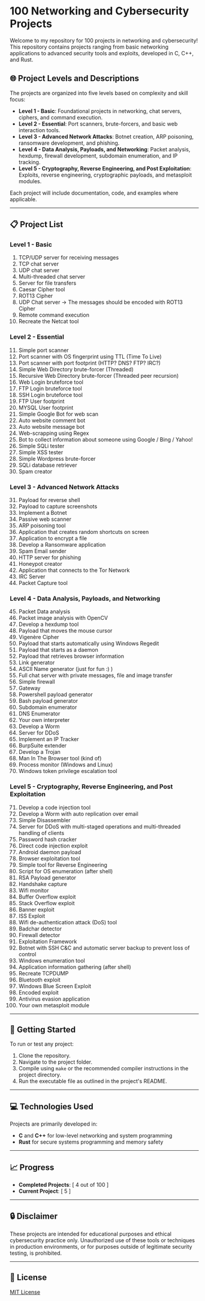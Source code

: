 # 100 Networking and Cybersecurity Projects

Welcome to my repository for 100 projects in networking and cybersecurity! This repository contains projects ranging from basic networking applications to advanced security tools and exploits, developed in C, C++, and Rust.

## 🌐 Project Levels and Descriptions

The projects are organized into five levels based on complexity and skill focus:

- **Level 1 - Basic**: Foundational projects in networking, chat servers, ciphers, and command execution.
- **Level 2 - Essential**: Port scanners, brute-forcers, and basic web interaction tools.
- **Level 3 - Advanced Network Attacks**: Botnet creation, ARP poisoning, ransomware development, and phishing.
- **Level 4 - Data Analysis, Payloads, and Networking**: Packet analysis, hexdump, firewall development, subdomain enumeration, and IP tracking.
- **Level 5 - Cryptography, Reverse Engineering, and Post Exploitation**: Exploits, reverse engineering, cryptographic payloads, and metasploit modules.

Each project will include documentation, code, and examples where applicable.

---

## 📋 Project List

### Level 1 - Basic

1. TCP/UDP server for receiving messages
2. TCP chat server
3. UDP chat server
4. Multi-threaded chat server
5. Server for file transfers
6. Caesar Cipher tool
7. ROT13 Cipher
8. UDP Chat server -> The messages should be encoded with ROT13 Cipher
9. Remote command execution
10. Recreate the Netcat tool

### Level 2 - Essential

11. Simple port scanner
12. Port scanner with OS fingerprint using TTL (Time To Live)
13. Port scanner with port footprint (HTTP? DNS? FTP? IRC?)
14. Simple Web Directory brute-forcer (Threaded)
15. Recursive Web Directory brute-forcer (Threaded peer recursion)
16. Web Login bruteforce tool
17. FTP Login bruteforce tool
18. SSH Login bruteforce tool
19. FTP User footprint
20. MYSQL User footprint
21. Simple Google Bot for web scan
22. Auto website comment bot
23. Auto website message bot
24. Web-scrapping using Regex
25. Bot to collect information about someone using Google / Bing / Yahoo!
26. Simple SQLi tester
27. Simple XSS tester
28. Simple Wordpress brute-forcer
29. SQLi database retriever
30. Spam creator

### Level 3 - Advanced Network Attacks

31. Payload for reverse shell
32. Payload to capture screenshots
33. Implement a Botnet
34. Passive web scanner
35. ARP poisoning tool
36. Application that creates random shortcuts on screen
37. Application to encrypt a file
38. Develop a Ransomware application
39. Spam Email sender
40. HTTP server for phishing
41. Honeypot creator
42. Application that connects to the Tor Network
43. IRC Server
44. Packet Capture tool

### Level 4 - Data Analysis, Payloads, and Networking

45. Packet Data analysis
46. Packet image analysis with OpenCV
47. Develop a hexdump tool
48. Payload that moves the mouse cursor
49. Vigenère Cipher
50. Payload that starts automatically using Windows Regedit
51. Payload that starts as a daemon
52. Payload that retrieves browser information
53. Link generator
54. ASCII Name generator (just for fun :) )
55. Full chat server with private messages, file and image transfer
56. Simple firewall
57. Gateway
58. Powershell payload generator
59. Bash payload generator
60. Subdomain enumerator
61. DNS Enumerator
62. Your own interpreter
63. Develop a Worm
64. Server for DDoS
65. Implement an IP Tracker
66. BurpSuite extender
67. Develop a Trojan
68. Man In The Browser tool (kind of)
69. Process monitor (Windows and Linux)
70. Windows token privilege escalation tool

### Level 5 - Cryptography, Reverse Engineering, and Post Exploitation

71. Develop a code injection tool
72. Develop a Worm with auto replication over email
73. Simple Disassembler
74. Server for DDoS with multi-staged operations and multi-threaded handling of clients
75. Password hash cracker
76. Direct code injection exploit
77. Android daemon payload
78. Browser exploitation tool
79. Simple tool for Reverse Engineering
80. Script for OS enumeration (after shell)
81. RSA Payload generator
82. Handshake capture
83. Wifi monitor
84. Buffer Overflow exploit
85. Stack Overflow exploit
86. Banner exploit
87. ISS Exploit
88. Wifi de-authentication attack (DoS) tool
89. Badchar detector
90. Firewall detector
91. Exploitation Framework
92. Botnet with SSH C&C and automatic server backup to prevent loss of control
93. Windows enumeration tool
94. Application information gathering (after shell)
95. Recreate TCPDUMP
96. Bluetooth exploit
97. Windows Blue Screen Exploit
98. Encoded exploit
99. Antivirus evasion application
100.  Your own metasploit module

---

## 🚀 Getting Started

To run or test any project:

1. Clone the repository.
2. Navigate to the project folder.
3. Compile using `make` or the recommended compiler instructions in the project directory.
4. Run the executable file as outlined in the project's README.

---

## 💻 Technologies Used

Projects are primarily developed in:

- **C** and **C++** for low-level networking and system programming
- **Rust** for secure systems programming and memory safety

---

## 📈 Progress

- **Completed Projects**: [ 4 out of 100 ]
- **Current Project**: [ 5 ]

---

## 🔒 Disclaimer

These projects are intended for educational purposes and ethical cybersecurity practice only. Unauthorized use of these tools or techniques in production environments, or for purposes outside of legitimate security testing, is prohibited.

---

## 📄 License

[MIT License](LICENSE)
